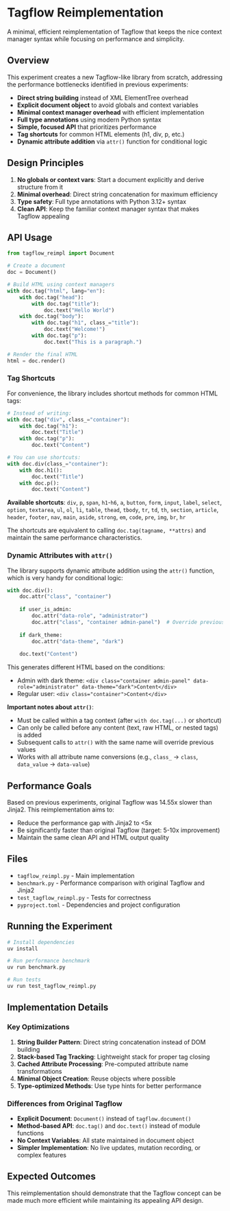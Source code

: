 # Tagflow Reimplementation

A minimal, efficient reimplementation of Tagflow that keeps the nice context manager syntax while focusing on performance and simplicity.

## Overview

This experiment creates a new Tagflow-like library from scratch, addressing the performance bottlenecks identified in previous experiments:

- **Direct string building** instead of XML ElementTree overhead
- **Explicit document object** to avoid globals and context variables  
- **Minimal context manager overhead** with efficient implementation
- **Full type annotations** using modern Python syntax
- **Simple, focused API** that prioritizes performance
- **Tag shortcuts** for common HTML elements (h1, div, p, etc.)
- **Dynamic attribute addition** via `attr()` function for conditional logic

## Design Principles

1. **No globals or context vars**: Start a document explicitly and derive structure from it
2. **Minimal overhead**: Direct string concatenation for maximum efficiency
3. **Type safety**: Full type annotations with Python 3.12+ syntax
4. **Clean API**: Keep the familiar context manager syntax that makes Tagflow appealing

## API Usage

```python
from tagflow_reimpl import Document

# Create a document
doc = Document()

# Build HTML using context managers
with doc.tag("html", lang="en"):
    with doc.tag("head"):
        with doc.tag("title"):
            doc.text("Hello World")
    with doc.tag("body"):
        with doc.tag("h1", class_="title"):
            doc.text("Welcome!")
        with doc.tag("p"):
            doc.text("This is a paragraph.")

# Render the final HTML
html = doc.render()
```

### Tag Shortcuts

For convenience, the library includes shortcut methods for common HTML tags:

```python
# Instead of writing:
with doc.tag("div", class_="container"):
    with doc.tag("h1"):
        doc.text("Title")
    with doc.tag("p"):
        doc.text("Content")

# You can use shortcuts:
with doc.div(class_="container"):
    with doc.h1():
        doc.text("Title")
    with doc.p():
        doc.text("Content")
```

**Available shortcuts**: `div`, `p`, `span`, `h1`-`h6`, `a`, `button`, `form`, `input`, `label`, `select`, `option`, `textarea`, `ul`, `ol`, `li`, `table`, `thead`, `tbody`, `tr`, `td`, `th`, `section`, `article`, `header`, `footer`, `nav`, `main`, `aside`, `strong`, `em`, `code`, `pre`, `img`, `br`, `hr`

The shortcuts are equivalent to calling `doc.tag(tagname, **attrs)` and maintain the same performance characteristics.

### Dynamic Attributes with `attr()`

The library supports dynamic attribute addition using the `attr()` function, which is very handy for conditional logic:

```python
with doc.div():
    doc.attr("class", "container")
    
    if user_is_admin:
        doc.attr("data-role", "administrator")
        doc.attr("class", "container admin-panel")  # Override previous value
    
    if dark_theme:
        doc.attr("data-theme", "dark")
    
    doc.text("Content")
```

This generates different HTML based on the conditions:
- Admin with dark theme: `<div class="container admin-panel" data-role="administrator" data-theme="dark">Content</div>`
- Regular user: `<div class="container">Content</div>`

**Important notes about `attr()`**:
- Must be called within a tag context (after `with doc.tag(...)` or shortcut)
- Can only be called before any content (text, raw HTML, or nested tags) is added
- Subsequent calls to `attr()` with the same name will override previous values
- Works with all attribute name conversions (e.g., `class_` → `class`, `data_value` → `data-value`)

## Performance Goals

Based on previous experiments, original Tagflow was 14.55x slower than Jinja2. This reimplementation aims to:

- Reduce the performance gap with Jinja2 to <5x
- Be significantly faster than original Tagflow (target: 5-10x improvement)
- Maintain the same clean API and HTML output quality

## Files

- `tagflow_reimpl.py` - Main implementation
- `benchmark.py` - Performance comparison with original Tagflow and Jinja2
- `test_tagflow_reimpl.py` - Tests for correctness
- `pyproject.toml` - Dependencies and project configuration

## Running the Experiment

```bash
# Install dependencies
uv install

# Run performance benchmark
uv run benchmark.py

# Run tests
uv run test_tagflow_reimpl.py
```

## Implementation Details

### Key Optimizations

1. **String Builder Pattern**: Direct string concatenation instead of DOM building
2. **Stack-based Tag Tracking**: Lightweight stack for proper tag closing
3. **Cached Attribute Processing**: Pre-computed attribute name transformations
4. **Minimal Object Creation**: Reuse objects where possible
5. **Type-optimized Methods**: Use type hints for better performance

### Differences from Original Tagflow

- **Explicit Document**: `Document()` instead of `tagflow.document()`
- **Method-based API**: `doc.tag()` and `doc.text()` instead of module functions
- **No Context Variables**: All state maintained in document object
- **Simpler Implementation**: No live updates, mutation recording, or complex features

## Expected Outcomes

This reimplementation should demonstrate that the Tagflow concept can be made much more efficient while maintaining its appealing API design.